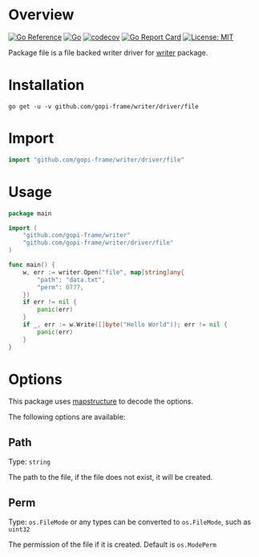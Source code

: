 # Overview
[![Go Reference](https://pkg.go.dev/badge/github.com/gopi-frame/writer/driver/file.svg)](https://pkg.go.dev/github.com/gopi-frame/writer/driver/file)
[![Go](https://github.com/gopi-frame/writer/actions/workflows/go.yml/badge.svg)](https://github.com/gopi-frame/writer/actions/workflows/go.yml)
[![codecov](https://codecov.io/gh/gopi-frame/writer/graph/badge.svg?token=9JTZR812XD&flag=file)](https://codecov.io/gh/gopi-frame/writer?flags[0]=file)
[![Go Report Card](https://goreportcard.com/badge/github.com/gopi-frame/writer/driver/file)](https://goreportcard.com/report/github.com/gopi-frame/writer/driver/file)
[![License: MIT](https://img.shields.io/badge/License-MIT-green.svg)](https://opensource.org/licenses/MIT)

Package file is a file backed writer driver for [writer](https://pkg.go.dev/github.com/gopi-frame/writer) package.

# Installation
```shell
go get -u -v github.com/gopi-frame/writer/driver/file
```

# Import
```go
import "github.com/gopi-frame/writer/driver/file"
```

# Usage

```go
package main

import (
    "github.com/gopi-frame/writer"
    "github.com/gopi-frame/writer/driver/file"
)

func main() {
    w, err := writer.Open("file", map[string]any{
        "path": "data.txt",
        "perm": 0777,
    })
    if err != nil {
        panic(err)
    }
    if _, err := w.Write([]byte("Hello World")); err != nil {
        panic(err)
    }
}
```

# Options

This package uses [mapstructure](https://pkg.go.dev/github.com/go-viper/mapstructure/v2) to decode the options.

The following options are available:

## Path
Type: `string`

The path to the file, if the file does not exist, it will be created.

## Perm
Type: `os.FileMode` or any types can be converted to `os.FileMode`, such as `uint32`

The permission of the file if it is created. Default is `os.ModePerm`
